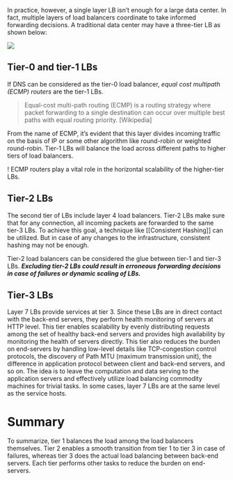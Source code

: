 In practice, however, a single layer LB isn’t enough for a large data center. In fact, multiple layers of load balancers coordinate to take informed forwarding decisions. A traditional data center may have a three-tier LB as shown below:

![](../../../_Attachments/Pasted%20image%2020240118231114.png)

## Tier-0 and tier-1 LBs

If DNS can be considered as the tier-0 load balancer, *equal cost multipath (ECMP) routers* are the tier-1 LBs. 

> Equal-cost multi-path routing (ECMP) is a routing strategy where packet forwarding to a single destination can occur over multiple best paths with equal routing priority. [Wikipedia]

From the name of ECMP, it’s evident that this layer divides incoming traffic on the basis of IP or some other algorithm like round-robin or weighted round-robin. Tier-1 LBs will balance the load across different paths to higher tiers of load balancers.

! ECMP routers play a vital role in the horizontal scalability of the higher-tier LBs.

## Tier-2 LBs

The second tier of LBs include layer 4 load balancers. Tier-2 LBs make sure that for any connection, all incoming packets are forwarded to the same tier-3 LBs. To achieve this goal, a technique like [[Consistent Hashing]] can be utilized. But in case of any changes to the infrastructure, consistent hashing may not be enough.

Tier-2 load balancers can be considered the glue between tier-1 and tier-3 LBs. ***Excluding tier-2 LBs could result in erroneous forwarding decisions in case of failures or dynamic scaling of LBs.***

## Tier-3 LBs

Layer 7 LBs provide services at tier 3. 
Since these LBs are in direct contact with the back-end servers, they perform health monitoring of servers at HTTP level. This tier enables scalability by evenly distributing requests among the set of healthy back-end servers and provides high availability by monitoring the health of servers directly. 
This tier also reduces the burden on end-servers by handling low-level details like TCP-congestion control protocols, the discovery of Path MTU (maximum transmission unit), the difference in application protocol between client and back-end servers, and so on. 
The idea is to leave the computation and data serving to the application servers and effectively utilize load balancing commodity machines for trivial tasks. In some cases, layer 7 LBs are at the same level as the service hosts.

# Summary

To summarize, tier 1 balances the load among the load balancers themselves. Tier 2 enables a smooth transition from tier 1 to tier 3 in case of failures, whereas tier 3 does the actual load balancing between back-end servers. Each tier performs other tasks to reduce the burden on end-servers.